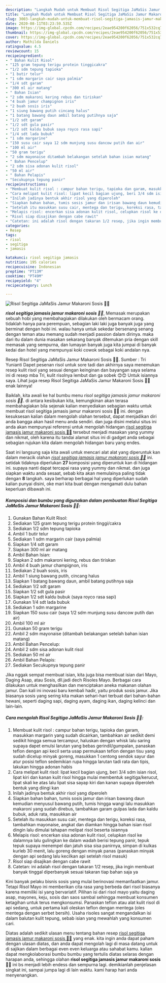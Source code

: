 ```yaml
---
description: "Langkah Mudah untuk Membuat Risol Segitiga JaMaSis Jamur Makaroni Sosis 🍄🌭, Enak"
title: "Langkah Mudah untuk Membuat Risol Segitiga JaMaSis Jamur Makaroni Sosis 🍄🌭, Enak"
slug: 3003-langkah-mudah-untuk-membuat-risol-segitiga-jamasis-jamur-makaroni-sosis-enak
date: 2020-08-11T03:23:59.535Z
image: https://img-global.cpcdn.com/recipes/2eae954200f62056/751x532cq70/risol-segitiga-jamasis-jamur-makaroni-sosis-🍄🌭-foto-resep-utama.jpg
thumbnail: https://img-global.cpcdn.com/recipes/2eae954200f62056/751x532cq70/risol-segitiga-jamasis-jamur-makaroni-sosis-🍄🌭-foto-resep-utama.jpg
cover: https://img-global.cpcdn.com/recipes/2eae954200f62056/751x532cq70/risol-segitiga-jamasis-jamur-makaroni-sosis-🍄🌭-foto-resep-utama.jpg
author: Mathilda Daniels
ratingvalue: 4.5
reviewcount: 15
recipeingredient:
- " Bahan Kulit Risol"
- "125 gram tepung terigu protein tinggicakra"
- "1/2 sdm tepung tapioka"
- "1 butir telur"
- "1 sdm margarin cair saya palmia"
- "1/4 sdt garam"
- "300 ml air matang"
- " Bahan Isian"
- "2 sdm makaroni kering rebus dan tiriskan"
- "4 buah jamur champignon iris"
- "2 buah sosis iris"
- "1 siung bawang putih cincang halus"
- "1 batang bawang daun ambil batang putihnya saja"
- "1/2 sdt garam"
- "1/2 sdt gula pasir"
- "1/2 sdt kaldu bubuk saya royco rasa sapi"
- "1/4 sdt lada bubuk"
- "1 sdm margarine"
- "150 susu cair saya 12 sdm munjung susu dancow putih dan air"
- "100 ml air"
- "50 gram terigu"
- "2 sdm mayonaise ditambah belakangan setelah bahan isian matang"
- " Bahan Pencelup"
- "2 sdm sisa adonan kulit risol"
- "50 ml air"
- " Bahan Pelapis"
- "Secukupnya tepung panir"
recipeinstructions:
- "Membuat kulit risol : campur bahan terigu, tapioka dan garam, masukkan margarin yang sudah dicairkan, tambahkan air sedikit demi sedikit hingga semua tercampur, haluskan dengan whisk lalu saring supaya dapet emulsi larutan yang bebas gerindil/gumpalan, panaskan teflon dengan api kecil serta usap permukaan teflon dengan tisu yang sudah dicelup minyak goreng, masukkan 1 centong sendok sayur dan atur posisi teflon sedemikian rupa hingga larutan tadi rata dan tipis, lakukan hingga adonan habis"
- "Cara melipat kulit risol: lipat kecil bagian ujung, beri 3/4 sdm isian risol, lipat kiri dan kanan kulit risol hingga mulai membentuk segitiga/kerucut, lipat skali ke atas lalu lipat sisa sayap kiri dan kanan supaya diperoleh bentuk yang diingi kan"
- "Inilah jadinya bentuk akhir risol yang diperoleh"
- "Siapkan bahan bahan, tumis sosis jamur dan irisan bawang daun kemudian menyusul bawang putih, tumis hingga wangi lalu masukkan makaroni yang sudah direbus, tambahkan garam gulpas lada dan kaldu bubuk, aduk rata, masukkan air"
- "Setelah itu masukkan susu cair, mentega dan terigu, koreksi rasa, tambahkan mayonaise, angkat dan diamkan hingga bahan isian risol dingin lalu dimulai tahapan melipat risol beserta isiannya"
- "Melapis risol: encerkan sisa adonan kulit risol, celupkan risol ke dalamnya lalu gulingkan ke dalam wadah berisi tepung panir, tepuk tepuk supaya menempel dan jatuh sisa sisa panirnya, simpan di kulkas kurleb 30 menit, lalu goreng dengan minyak panas (panaskan minyak dengan api sedang lalu kecilkan api setelah risol masuk)"
- "Risol siap disajikan dengan cabe rawit"
- "Catetan: ini adalah risol dengan takaran 1/2 resep, jika ingin membuat banyak tinggal diperbanyak sesuai takaran tiap bahan saja ya"
categories:
- Resep
tags:
- risol
- segitiga
- jamasis

katakunci: risol segitiga jamasis 
nutrition: 195 calories
recipecuisine: Indonesian
preptime: "PT13M"
cooktime: "PT49M"
recipeyield: "4"
recipecategory: Lunch

---
```



![Risol Segitiga JaMaSis Jamur Makaroni Sosis 🍄🌭](https://img-global.cpcdn.com/recipes/2eae954200f62056/751x532cq70/risol-segitiga-jamasis-jamur-makaroni-sosis-🍄🌭-foto-resep-utama.jpg)

<b><i>risol segitiga jamasis jamur makaroni sosis 🍄🌭</i></b>, Memasak merupakan sebuah hobi yang membahagiakan dilakukan oleh bermacam orang. tidaklah hanya para perempuan, sebagian laki laki juga banyak juga yang berminat dengan hobi ini. walau hanya untuk sekedar bersenang senang dengan teman atau memang sudah menjadi passion dalam dirinya. maka dari itu dalam dunia masakan sekarang banyak ditemukan pria dengan skill memasak yang sempurna, dan lumayan banyak juga kita jumpai di banyak kedai dan hotel yang mempunyai koki cowok sebagai koki andalan nya.

Resep Risol Segitiga JaMaSis Jamur Makaroni Sosis 🍄🌭. Sumber : Tri Yunianti Dapet pesenan risol untuk sore tadi dan akhirnya saya menemukan resep kulit risol yang sesuai dengan keinginan dan bayangan saya selama ini di resep mba Tri, kulit risolnya lembut dan ga sobek 😊😊 Untuk isiannya saya. Lihat juga resep Risol Segitiga JaMaSis Jamur Makaroni Sosis 🍄🌭 enak lainnya!

Baiklah, kita awali ke hal bumbu menu <i>risol segitiga jamasis jamur makaroni sosis 🍄🌭</i>. di antara kesibukan kita, kemungkinan akan terasa membahagiakan bila sejenak kalian menyediakan sebagian waktu untuk membuat risol segitiga jamasis jamur makaroni sosis 🍄🌭 ini. dengan kesuksesan kalian dalam mengolah olahan tersebut, dapat menjadikan diri anda bangga akan hasil menu anda sendiri. dan juga disini melalui situs ini anda akan mempunyai referensi untuk mengolah hidangan <u>risol segitiga jamasis jamur makaroni sosis 🍄🌭</u> tersebut menjadi masakan yang yummy dan nikmat, oleh karena itu tandai alamat situs ini di gadget anda sebagai sebagian rujukan kita dalam mengolah hidangan baru yang endes.


Saat ini langsung saja kita awali untuk mencari alat alat yang diperuntuk kan dalam meracik olahan <u><i>risol segitiga jamasis jamur makaroni sosis 🍄🌭</i></u> ini. setidak tidaknya diperlukan <b>27</b> komposisi yang diperuntuk kan di hidangan ini. supaya nanti dapat tercapai rasa yang yummy dan nikmat. dan juga siapkan waktu anda sesaat, sebab kita akan memulainya paling tidak dengan <b>8</b> langkah. saya berharap berbagai hal yang diperlukan sudah kalian punyai disini, oke mari kita buat dengan mengamati dulu bahan keperluan dibawah ini.

<!--inarticleads1-->

##### Komposisi dan bumbu yang digunakan dalam pembuatan Risol Segitiga JaMaSis Jamur Makaroni Sosis 🍄🌭:

1. Gunakan  Bahan Kulit Risol:
1. Sediakan 125 gram tepung terigu protein tinggi/cakra
1. Sediakan 1/2 sdm tepung tapioka
1. Ambil 1 butir telur
1. Sediakan 1 sdm margarin cair (saya palmia)
1. Siapkan 1/4 sdt garam
1. Siapkan 300 ml air matang
1. Ambil  Bahan Isian:
1. Siapkan 2 sdm makaroni kering, rebus dan tiriskan
1. Ambil 4 buah jamur champignon, iris
1. Sediakan 2 buah sosis, iris
1. Ambil 1 siung bawang putih, cincang halus
1. Siapkan 1 batang bawang daun, ambil batang putihnya saja
1. Sediakan 1/2 sdt garam
1. Siapkan 1/2 sdt gula pasir
1. Siapkan 1/2 sdt kaldu bubuk (saya royco rasa sapi)
1. Gunakan 1/4 sdt lada bubuk
1. Sediakan 1 sdm margarine
1. Siapkan 150 susu cair (saya 1/2 sdm munjung susu dancow putih dan air)
1. Ambil 100 ml air
1. Gunakan 50 gram terigu
1. Ambil 2 sdm mayonaise (ditambah belakangan setelah bahan isian matang)
1. Ambil  Bahan Pencelup:
1. Ambil 2 sdm sisa adonan kulit risol
1. Sediakan 50 ml air
1. Ambil  Bahan Pelapis:
1. Sediakan Secukupnya tepung panir


Jika nggak sempat membuat isian, kita juga bisa membuat isian dari Mayo, Daging Asap, atau Sosis, dll.jadi dech Risoles Mayo. Berbagai cara dilakukan untuk menghasilkan dan menciptakan aneka makanan olahan jamur. Dan kali ini inovasi baru kembali hadir, yaitu produk sosis jamur. Jika biasanya sosis yang sering kita makan sehari-hari terbuat dari bahan-bahan hewani, seperti daging sapi, daging ayam, daging ikan, daging kelinci dan lain-lain. 

<!--inarticleads2-->

##### Cara mengolah Risol Segitiga JaMaSis Jamur Makaroni Sosis 🍄🌭:

1. Membuat kulit risol : campur bahan terigu, tapioka dan garam, masukkan margarin yang sudah dicairkan, tambahkan air sedikit demi sedikit hingga semua tercampur, haluskan dengan whisk lalu saring supaya dapet emulsi larutan yang bebas gerindil/gumpalan, panaskan teflon dengan api kecil serta usap permukaan teflon dengan tisu yang sudah dicelup minyak goreng, masukkan 1 centong sendok sayur dan atur posisi teflon sedemikian rupa hingga larutan tadi rata dan tipis, lakukan hingga adonan habis
1. Cara melipat kulit risol: lipat kecil bagian ujung, beri 3/4 sdm isian risol, lipat kiri dan kanan kulit risol hingga mulai membentuk segitiga/kerucut, lipat skali ke atas lalu lipat sisa sayap kiri dan kanan supaya diperoleh bentuk yang diingi kan
1. Inilah jadinya bentuk akhir risol yang diperoleh
1. Siapkan bahan bahan, tumis sosis jamur dan irisan bawang daun kemudian menyusul bawang putih, tumis hingga wangi lalu masukkan makaroni yang sudah direbus, tambahkan garam gulpas lada dan kaldu bubuk, aduk rata, masukkan air
1. Setelah itu masukkan susu cair, mentega dan terigu, koreksi rasa, tambahkan mayonaise, angkat dan diamkan hingga bahan isian risol dingin lalu dimulai tahapan melipat risol beserta isiannya
1. Melapis risol: encerkan sisa adonan kulit risol, celupkan risol ke dalamnya lalu gulingkan ke dalam wadah berisi tepung panir, tepuk tepuk supaya menempel dan jatuh sisa sisa panirnya, simpan di kulkas kurleb 30 menit, lalu goreng dengan minyak panas (panaskan minyak dengan api sedang lalu kecilkan api setelah risol masuk)
1. Risol siap disajikan dengan cabe rawit
1. Catetan: ini adalah risol dengan takaran 1/2 resep, jika ingin membuat banyak tinggal diperbanyak sesuai takaran tiap bahan saja ya


Kini banyak pelaku bisnis sosis yang mulai berinovasi memanfaatkan jamur. Tetapi Risol Mayo ini memberikan cita rasa yang berbeda dari risol biasanya karena memiliki isi yang bervariatif. Pilihan isi dari risol mayo yaitu daging asap, mayones, keju, sosis dan saos sambal sehingga membuat konsumen ketagihan untuk terus mengkonsumsi. Panaskan teflon atau alat kulit risol di api sedang, untuk pertama kali oleskan teflon dengan mentega (oles mentega dengan serbet bersih). Usaha risoles sangat mengandalkan isi dalam balutan kulit tepung, sebab isian yang mewahlah yang konsumen cari. 

Diatas adalah sedikit ulasan menu tentang bahan resep <u>risol segitiga jamasis jamur makaroni sosis 🍄🌭</u> yang enak. kita ingin anda dapat paham dengan ulasan diatas, dan anda dapat mengolah lagi di masa datang untuk di sajikan dalam berbagai even even keluarga atau sahabat kamu. kalian dapat mengkolaborasi bumbu bumbu yang tertulis diatas selaras dengan harapan anda, sehingga olahan <b>risol segitiga jamasis jamur makaroni sosis 🍄🌭</b> ini bs menjadi lebih endess dan sempurna lagi. demikianlah penjelasan singkat ini, sampai jumpa lagi di lain waktu. kami harap hari anda menyenangkan.
